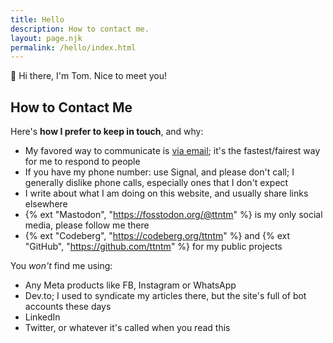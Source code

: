 ```yaml
---
title: Hello
description: How to contact me.
layout: page.njk
permalink: /hello/index.html
---
```


<span class="large">&#128075; Hi there, I'm Tom. Nice to meet you!</span>

## How to Contact Me

Here's **how I prefer to keep in touch**, and why:

- My favored way to communicate is [via email](mailto:ttntm@pm.me); it's the fastest/fairest way for me to respond to people
- If you have my phone number: use Signal, and please don't call; I generally dislike phone calls, especially ones that I don't expect
- I write about what I am doing on this website, and usually share links elsewhere
- {% ext "Mastodon", "https://fosstodon.org/@ttntm" %} is my only social media, please follow me there
- {% ext "Codeberg", "https://codeberg.org/ttntm" %} and {% ext "GitHub", "https://github.com/ttntm" %} for my public projects

<div class="hr shadow"></div>

You _won't_ find me using:

- Any Meta products like FB, Instagram or WhatsApp
- Dev&period;to; I used to syndicate my articles there, but the site's full of bot accounts these days
- LinkedIn
- Twitter, or whatever it's called when you read this

